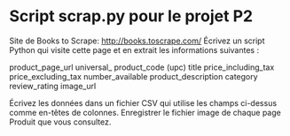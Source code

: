 # Script scrap.py pour le projet P2

Site de Books to Scrape: http://books.toscrape.com/
Écrivez un script Python qui visite cette page et en extrait les informations suivantes :

product_page_url
universal_ product_code (upc)
title
price_including_tax
price_excluding_tax
number_available
product_description
category
review_rating
image_url

Écrivez les données dans un fichier CSV qui utilise les champs ci-dessus comme en-têtes de colonnes.
Enregistrer le fichier image de chaque page Produit que vous consultez.
